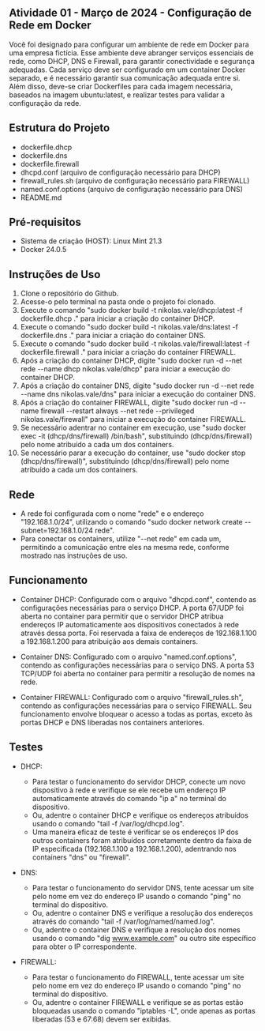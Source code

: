 ## Atividade 01 - Março de 2024 - Configuração de Rede em Docker

Você foi designado para configurar um ambiente de rede em Docker para uma empresa fictícia. Esse ambiente deve abranger serviços essenciais de rede, como DHCP, DNS e Firewall, para garantir conectividade e segurança adequadas. Cada serviço deve ser configurado em um container Docker separado, e é necessário garantir sua comunicação adequada entre si. Além disso, deve-se criar Dockerfiles para cada imagem necessária, baseados na imagem ubuntu:latest, e realizar testes para validar a configuração da rede.

## Estrutura do Projeto

- dockerfile.dhcp
- dockerfile.dns
- dockerfile.firewall
- dhcpd.conf (arquivo de configuração necessário para DHCP)
- firewall_rules.sh (arquivo de configuração necessário para FIREWALL)
- named.conf.options (arquivo de configuração necessário para DNS)
- README.md

## Pré-requisitos

- Sistema de criação (HOST): Linux Mint 21.3
- Docker 24.0.5

## Instruções de Uso

1. Clone o repositório do Github.
2. Acesse-o pelo terminal na pasta onde o projeto foi clonado.
3. Execute o comando "sudo docker build -t nikolas.vale/dhcp:latest -f dockerfile.dhcp ." para iniciar a criação do container DHCP.
4. Execute o comando "sudo docker build -t nikolas.vale/dns:latest -f dockerfile.dns ." para iniciar a criação do container DNS.
5. Execute o comando "sudo docker build -t nikolas.vale/firewall:latest -f dockerfile.firewall ." para iniciar a criação do container FIREWALL.
6. Após a criação do container DHCP, digite "sudo docker run -d --net rede --name dhcp nikolas.vale/dhcp" para iniciar a execução do container DHCP.
7. Após a criação do container DNS, digite "sudo docker run -d --net rede --name dns nikolas.vale/dns" para iniciar a execução do container DNS.
8. Após a criação do container FIREWALL, digite "sudo docker run -d --name firewall --restart always --net rede --privileged nikolas.vale/firewall" para iniciar a execução do container FIREWALL.
9. Se necessário adentrar no container em execução, use "sudo docker exec -it (dhcp/dns/firewall) /bin/bash", substituindo (dhcp/dns/firewall) pelo nome atribuído a cada um dos containers.
10. Se necessário parar a execução do container, use "sudo docker stop (dhcp/dns/firewall)", substituindo (dhcp/dns/firewall) pelo nome atribuído a cada um dos containers.

## Rede

- A rede foi configurada com o nome "rede" e o endereço "192.168.1.0/24", utilizando o comando "sudo docker network create --subnet=192.168.1.0/24 rede".
- Para conectar os containers, utilize "--net rede" em cada um, permitindo a comunicação entre eles na mesma rede, conforme mostrado nas instruções de uso.

## Funcionamento

- Container DHCP: Configurado com o arquivo "dhcpd.conf", contendo as configurações necessárias para o serviço DHCP. A porta 67/UDP foi aberta no container para permitir que o servidor DHCP atribua endereços IP automaticamente aos dispositivos conectados à rede através dessa porta. Foi reservada a faixa de endereços de 192.168.1.100 a 192.168.1.200 para atribuição aos demais containers.

- Container DNS: Configurado com o arquivo "named.conf.options", contendo as configurações necessárias para o serviço DNS. A porta 53 TCP/UDP foi aberta no container para permitir a resolução de nomes na rede.

- Container FIREWALL: Configurado com o arquivo "firewall_rules.sh", contendo as configurações necessárias para o serviço FIREWALL. Seu funcionamento envolve bloquear o acesso a todas as portas, exceto às portas DHCP e DNS liberadas nos containers anteriores.

## Testes

- DHCP:
  - Para testar o funcionamento do servidor DHCP, conecte um novo dispositivo à rede e verifique se ele recebe um endereço IP automaticamente através do comando "ip a" no terminal do dispositivo.
  - Ou, adentre o container DHCP e verifique os endereços atribuídos usando o comando "tail -f /var/log/dhcpd.log".
  - Uma maneira eficaz de teste é verificar se os endereços IP dos outros containers foram atribuídos corretamente dentro da faixa de IP especificada (192.168.1.100 a 192.168.1.200), adentrando nos containers "dns" ou "firewall".

- DNS:
  - Para testar o funcionamento do servidor DNS, tente acessar um site pelo nome em vez do endereço IP usando o comando "ping" no terminal do dispositivo.
  - Ou, adentre o container DNS e verifique a resolução dos endereços através do comando "tail -f /var/log/named/named.log".
  - Ou, adentre o container DNS e verifique a resolução dos nomes usando o comando "dig www.example.com" ou outro site específico para obter o IP correspondente.

- FIREWALL:
  - Para testar o funcionamento do FIREWALL, tente acessar um site pelo nome em vez do endereço IP usando o comando "ping" no terminal do dispositivo.
  - Ou, adentre o container FIREWALL e verifique se as portas estão bloqueadas usando o comando "iptables -L", onde apenas as portas liberadas (53 e 67:68) devem ser exibidas.